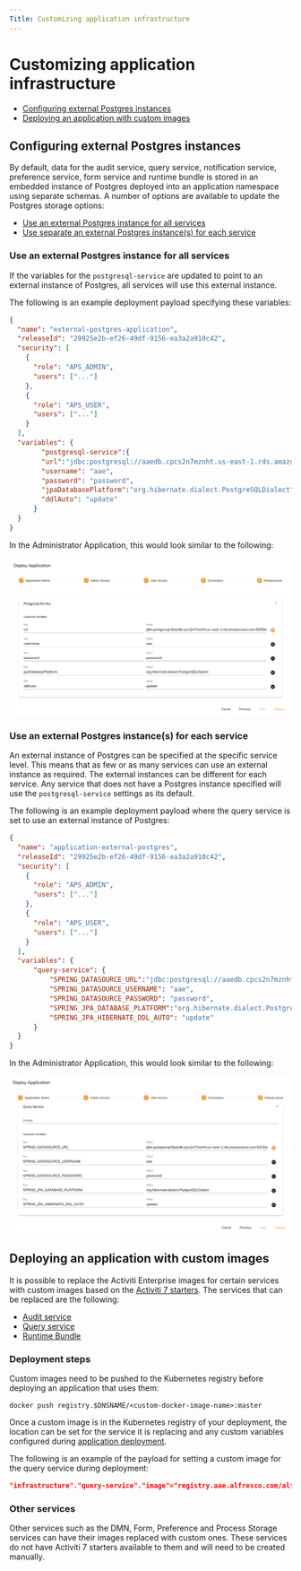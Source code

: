 ```yaml
---
Title: Customizing application infrastructure
---
```


# Customizing application infrastructure


* [Configuring external Postgres instances](#configuring-external-postgres-instances)
* [Deploying an application with custom images](#deploying-an-application-with-custom-images)

## Configuring external Postgres instances
By default, data for the audit service, query service, notification service, preference service, form service and runtime bundle is stored in an embedded instance of Postgres deployed into an application namespace using separate schemas. A number of options are available to update the Postgres storage options: 

* [Use an external Postgres instance for all services](#use-an-external-postgres-instance-for-all-services)
* [Use separate an external Postgres instance(s) for each service](#use-an-external-postgres-instance(s)-for-each-service)

### Use an external Postgres instance for all services
If the variables for the `postgresql-service` are updated to point to an external instance of Postgres, all services will use this external instance. 

The following is an example deployment payload specifying these variables:

```json
{
  "name": "external-postgres-application",
  "releaseId": "29925e2b-ef26-49df-9156-ea3a2a910c42",
  "security": [
    {
      "role": "APS_ADMIN",
      "users": ["..."]
    },
    {
      "role": "APS_USER",
      "users": ["..."]
    }
  ],
  "variables": {
	    "postgresql-service":{
        "url":"jdbc:postgresql://aaedb.cpcs2n7mznht.us-east-1.rds.amazonaws.com:5432/aaedb",
        "username": "aae",
        "password": "password",
        "jpaDatabasePlatform":"org.hibernate.dialect.PostgreSQLDialect",
        "ddlAuto": "update"
      }
  }
}
```

In the Administrator Application, this would look similar to the following: 

![Example external Postgres deployment variables](../../images/deploy-postgres-external.png)

### Use an external Postgres instance(s) for each service
An external instance of Postgres can be specified at the specific service level. This means that as few or as many services can use an external instance as required. The external instances can be different for each service. Any service that does not have a Postgres instance specified will use the `postgresql-service` settings as its default. 

The following is an example deployment payload where the query service is set to use an external instance of Postgres: 

```json
{
  "name": "application-external-postgres",
  "releaseId": "29925e2b-ef26-49df-9156-ea3a2a910c42",
  "security": [
    {
      "role": "APS_ADMIN",
      "users": ["..."]
    },
    {
      "role": "APS_USER",
      "users": ["..."]
    }
  ],
  "variables": {
	  "query-service": {
		  "SPRING_DATASOURCE_URL":"jdbc:postgresql://aaedb.cpcs2n7mznht.us-east-1.rds.amazonaws.com:5432/apsdb",
		  "SPRING_DATASOURCE_USERNAME": "aae",
		  "SPRING_DATASOURCE_PASSWORD": "password",
		  "SPRING_JPA_DATABASE_PLATFORM":"org.hibernate.dialect.PostgreSQLDialect",
		  "SPRING_JPA_HIBERNATE_DDL_AUTO": "update"
	  }
  }
}
```

In the Administrator Application, this would look similar to the following:

![Example external Postgres deployment variables for the query service](../../images/deploy-postgres-query.png)

## Deploying an application with custom images
It is possible to replace the Activiti Enterprise images for certain services with custom images based on the [Activiti 7 starters](http://www.activiti.org/). The services that can be replaced are the following:

* [Audit service](https://github.com/Activiti/activiti-cloud-audit-service)
* [Query service](https://github.com/Activiti/activiti-cloud-query-service)
* [Runtime Bundle](https://github.com/Activiti/activiti-cloud-runtime-bundle-service)

### Deployment steps
Custom images need to be pushed to the Kubernetes registry before deploying an application that uses them:

```
docker push registry.$DNSNAME/<custom-docker-image-name>:master
```

Once a custom image is in the Kubernetes registry of your deployment, the location can be set for the service it is replacing and any custom variables configured during [application deployment](../admin-deploy/README.md#deployment-steps).

The following is an example of the payload for setting a custom image for the query service during deployment: 

```json
"infrastructure"."query-service"."image"="registry.aae.alfresco.com/alfresco/custom-query-service:latest"
```

### Other services
Other services such as the DMN, Form, Preference and Process Storage services can have their images replaced with custom ones. These services do not have Activiti 7 starters available to them and will need to be created manually. 
